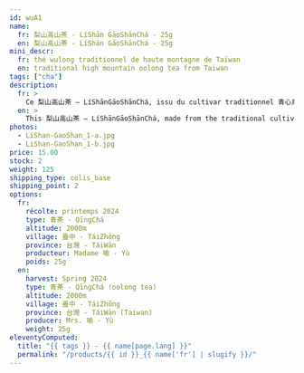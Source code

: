 ```yaml
---
id: wuA1
name:
  fr: 梨山高山茶 - LíShān GāoShānChá - 25g
  en: 梨山高山茶 - LíShān GāoShānChá - 25g
mini_descr:
  fr: thé wulong traditionnel de haute montagne de Taïwan
  en: traditional high mountain oolong tea from Taiwan
tags: ["cha"]
description:
  fr: >
    Ce 梨山高山茶 – LíShānGāoShānChá, issu du cultivar traditionnel 青心烏龍 – QīngXīnWūLóng, vient du jardin de Mme 喩 – Yù, niché dans les montagnes de 梨山 – LíShān, au cœur du 梨山茶區 – LíShānCháQū de 臺灣 – TáiWān, entre 2000 et 2600 mètres. Bercé par les brumes, lentement mûri sous de fortes amplitudes thermiques,<!--more-->  ce thé développe une liqueur vive, limpide et fleurie, portée par une douceur intense et une longueur remarquable — signatures précieuses des 高山茶 – GāoShānChá, les thés de haute montagne. Depuis quarante ans, Mme 喩 – Yù et sa famille cultivent leur terre avec cœur, offrant des thés nourris d’amour et de patience.
  en: >
    This 梨山高山茶 – LíShānGāoShānChá, made from the traditional cultivar 青心烏龍 – QīngXīnWūLóng, comes from the garden of Mrs. 喩 – Yù, nestled in the mountains of 梨山 – LíShān, at the heart of the 梨山茶區 – LíShānCháQū in 臺灣 – TáiWān, between 2000 and 2600 meters above sea level. Cradled by the mist and slowly matured under strong temperature variations,<!--more-->  this tea reveals a lively, clear, and floral liquor, carried by an intense sweetness and a remarkable length — precious signatures of 高山茶 – GāoShānChá, the high mountain teas. For forty years, Mrs. 喩 – Yù and her family have been cultivating their land with heart, offering teas nurtured with love and patience.
photos:
  - LiShan-GaoShan_1-a.jpg
  - LiShan-GaoShan_1-b.jpg
price: 15.00
stock: 2
weight: 125
shipping_type: colis_base
shipping_point: 2
options:
  fr:
    récolte: printemps 2024
    type: 青茶 - QīngChá
    altitude: 2000m
    village: 臺中 - TáiZhōng
    province: 台灣 - TáiWān
    producteur: Madame 喻 - Yù
    poids: 25g
  en:
    harvest: Spring 2024
    type: 青茶 - QīngChá (oolong tea)
    altitude: 2000m
    village: 臺中 - TáiZhōng
    province: 台灣 - TáiWān (Taiwan)
    producer: Mrs. 喻 - Yù
    weight: 25g
eleventyComputed:
  title: "{{ tags }} - {{ name[page.lang] }}"
  permalink: "/products/{{ id }}_{{ name['fr'] | slugify }}/"
---
```

